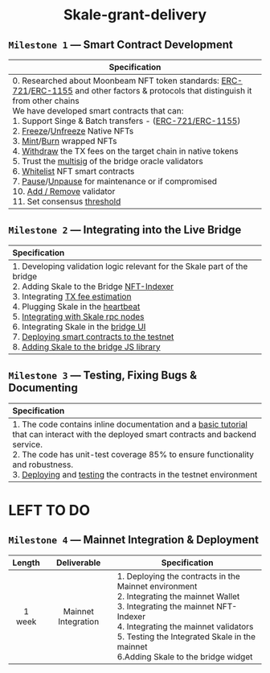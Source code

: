 <center>

# Skale-grant-delivery

</center>

## `Milestone 1` — Smart Contract Development

| Specification |
|-|
| 0. Researched about Moonbeam NFT token standards: [ERC-721](https://docs.skale.network/ima/1.3.x/managing-erc721)/[ERC-1155](https://docs.skale.network/ima/1.3.x/managing-erc1155) and other factors & protocols that distinguish it from other chains<br/>We have developed smart contracts that can:<br/>1. Support Singe & Batch transfers - ([ERC-721/ERC-1155](https://github.com/XP-NETWORK/XP.network-HECO-Migration/blob/f474704150da557f931e011026d0c033b391bd7a/dist/Minter.d.ts))<br/>2. [Freeze](https://github.com/XP-NETWORK/XP.network-HECO-Migration/search?q=freeze)/[Unfreeze](https://github.com/XP-NETWORK/XP.network-HECO-Migration/search?q=unfreeze) Native NFTs<br/>3. [Mint](https://github.com/XP-NETWORK/XP.network-HECO-Migration/search?q=mint)/[Burn](https://github.com/XP-NETWORK/XP.network-HECO-Migration/search?q=burn) wrapped NFTs<br/>4. [Withdraw](https://github.com/XP-NETWORK/XP.network-HECO-Migration/search?q=withdraw) the TX fees on the target chain in native tokens<br>5. Trust the [multisig](https://github.com/XP-NETWORK/frost-secp256k1) of the bridge oracle validators<br/>6. [Whitelist](https://github.com/XP-NETWORK/XP.network-HECO-Migration/search?q=whitelist) NFT smart contracts<br/>7. [Pause](https://github.com/XP-NETWORK/XP.network-HECO-Migration/search?q=pause)/[Unpause](https://github.com/XP-NETWORK/XP.network-HECO-Migration/search?q=unpause) for maintenance or if compromised<br/>10. [Add / Remove](https://github.com/XP-NETWORK/XP.network-HECO-Migration/search?q=validate) validator<br/>11. Set consensus [threshold](https://github.com/XP-NETWORK/XP.network-HECO-Migration/search?q=threshold)|

## `Milestone 2` — Integrating into the Live Bridge
| Specification |
|:-|
| 1. Developing validation logic relevant for the Skale part of the bridge<br/>2. Adding Skale to the Bridge [NFT-Indexer](./proof.md/#22-nft-indexing)<br/>3. Integrating [TX fee estimation](./proof.md/#23-tx-fee-estination)<br/>4. Plugging Skale in the [heartbeat](./proof.md/#24-heartbeat)<br/>5. [Integrating with Skale rpc nodes](./proof.md/#25-integrated-skale-rpc-nodes)<br/>6. Integrating Skale in the [bridge UI](./proof.md/#26-ui-integration)<br/>7. [Deploying smart contracts to the testnet](./proof.md/#27-deployed-contracts-on-the-skale-testnet)<br/>8. [Adding Skale to the bridge JS library](https://github.com/XP-NETWORK/xpjs/search?q=skale)|

## `Milestone 3` — Testing, Fixing Bugs & Documenting

| Specification |
|:-|
| 1. The code contains inline documentation and a [basic tutorial](./js_tutorial.md) that can interact with the deployed smart contracts and backend service.<br/>2. The code has unit-test coverage 85% to ensure functionality and robustness.<br/>3. [Deploying](./proof.md/#27-deployed-contracts-on-the-skale-testnet) and [testing](./proof.md/#33-testnet-transactions) the contracts in the testnet environment|

# LEFT TO DO

## `Milestone 4` — Mainnet Integration & Deployment

| Length | Deliverable | Specification |
|:-:|:-:|-|
| 1 week | Mainnet Integration | 1. Deploying the contracts in the Mainnet environment<br/>2. Integrating the mainnet Wallet<br/>3. Integrating the mainnet NFT-Indexer<br/>4. Integrating the mainnet validators<br/>5. Testing the Integrated Skale in the mainnet<br/>6.Adding Skale to the bridge widget |
